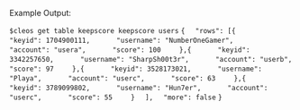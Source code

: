 

Example Output:

`$cleos get table keepscore keepscore users`
`{`
`  "rows": [{`
`      "keyid": 1704900111,`
`      "username": "NumberOneGamer",`
`      "account": "usera",`
`      "score": 100`
`    },{`
`      "keyid": 3342257650,`
`      "username": "SharpSh00t3r",`
`      "account": "userb",`
`      "score": 97`
`    },{`
`      "keyid": 3528173021,`
`      "username": "Playa",`
`      "account": "userc",`
`      "score": 63`
`    },{`
`      "keyid": 3789099802,`
`      "username": "Hun7er",`
`      "account": "userc",`
`      "score": 55`
`    }`
`  ],`
`  "more": false`
`}`
